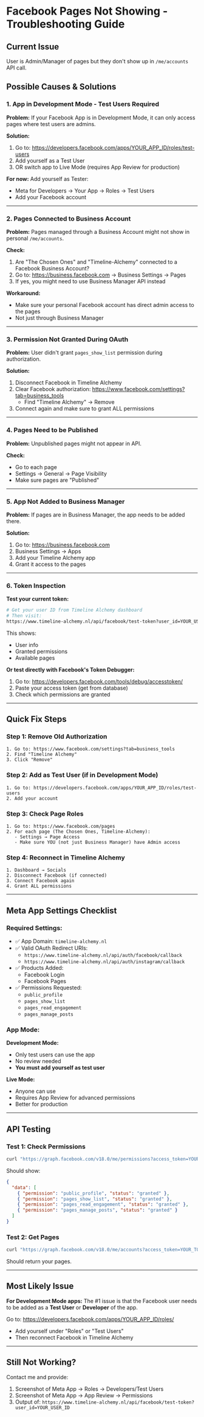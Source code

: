 # Facebook Pages Not Showing - Troubleshooting Guide

## Current Issue
User is Admin/Manager of pages but they don't show up in `/me/accounts` API call.

## Possible Causes & Solutions

### 1. **App in Development Mode - Test Users Required**

**Problem:** If your Facebook App is in Development Mode, it can only access pages where test users are admins.

**Solution:**
1. Go to: https://developers.facebook.com/apps/YOUR_APP_ID/roles/test-users
2. Add yourself as a Test User
3. OR switch app to Live Mode (requires App Review for production)

**For now:** Add yourself as Tester:
- Meta for Developers → Your App → Roles → Test Users
- Add your Facebook account

---

### 2. **Pages Connected to Business Account**

**Problem:** Pages managed through a Business Account might not show in personal `/me/accounts`.

**Check:**
1. Are "The Chosen Ones" and "Timeline-Alchemy" connected to a Facebook Business Account?
2. Go to: https://business.facebook.com → Business Settings → Pages
3. If yes, you might need to use Business Manager API instead

**Workaround:**
- Make sure your personal Facebook account has direct admin access to the pages
- Not just through Business Manager

---

### 3. **Permission Not Granted During OAuth**

**Problem:** User didn't grant `pages_show_list` permission during authorization.

**Solution:**
1. Disconnect Facebook in Timeline Alchemy
2. Clear Facebook authorization: https://www.facebook.com/settings?tab=business_tools
   - Find "Timeline Alchemy" → Remove
3. Connect again and make sure to grant ALL permissions

---

### 4. **Pages Need to be Published**

**Problem:** Unpublished pages might not appear in API.

**Check:**
- Go to each page
- Settings → General → Page Visibility
- Make sure pages are "Published"

---

### 5. **App Not Added to Business Manager**

**Problem:** If pages are in Business Manager, the app needs to be added there.

**Solution:**
1. Go to: https://business.facebook.com
2. Business Settings → Apps
3. Add your Timeline Alchemy app
4. Grant it access to the pages

---

### 6. **Token Inspection**

**Test your current token:**

```bash
# Get your user ID from Timeline Alchemy dashboard
# Then visit:
https://www.timeline-alchemy.nl/api/facebook/test-token?user_id=YOUR_USER_ID
```

This shows:
- User info
- Granted permissions
- Available pages

**Or test directly with Facebook's Token Debugger:**
1. Go to: https://developers.facebook.com/tools/debug/accesstoken/
2. Paste your access token (get from database)
3. Check which permissions are granted

---

## Quick Fix Steps

### Step 1: Remove Old Authorization
```
1. Go to: https://www.facebook.com/settings?tab=business_tools
2. Find "Timeline Alchemy"
3. Click "Remove"
```

### Step 2: Add as Test User (if in Development Mode)
```
1. Go to: https://developers.facebook.com/apps/YOUR_APP_ID/roles/test-users
2. Add your account
```

### Step 3: Check Page Roles
```
1. Go to: https://www.facebook.com/pages
2. For each page (The Chosen Ones, Timeline-Alchemy):
   - Settings → Page Access
   - Make sure YOU (not just Business Manager) have Admin access
```

### Step 4: Reconnect in Timeline Alchemy
```
1. Dashboard → Socials
2. Disconnect Facebook (if connected)
3. Connect Facebook again
4. Grant ALL permissions
```

---

## Meta App Settings Checklist

### Required Settings:
- ✅ App Domain: `timeline-alchemy.nl`
- ✅ Valid OAuth Redirect URIs:
  - `https://www.timeline-alchemy.nl/api/auth/facebook/callback`
  - `https://www.timeline-alchemy.nl/api/auth/instagram/callback`
- ✅ Products Added:
  - Facebook Login
  - Facebook Pages
- ✅ Permissions Requested:
  - `public_profile`
  - `pages_show_list`
  - `pages_read_engagement`
  - `pages_manage_posts`

### App Mode:
**Development Mode:**
- Only test users can use the app
- No review needed
- **You must add yourself as test user**

**Live Mode:**
- Anyone can use
- Requires App Review for advanced permissions
- Better for production

---

## API Testing

### Test 1: Check Permissions
```bash
curl "https://graph.facebook.com/v18.0/me/permissions?access_token=YOUR_TOKEN"
```

Should show:
```json
{
  "data": [
    { "permission": "public_profile", "status": "granted" },
    { "permission": "pages_show_list", "status": "granted" },
    { "permission": "pages_read_engagement", "status": "granted" },
    { "permission": "pages_manage_posts", "status": "granted" }
  ]
}
```

### Test 2: Get Pages
```bash
curl "https://graph.facebook.com/v18.0/me/accounts?access_token=YOUR_TOKEN"
```

Should return your pages.

---

## Most Likely Issue

**For Development Mode apps:**
The #1 issue is that the Facebook user needs to be added as a **Test User** or **Developer** of the app.

Go to: https://developers.facebook.com/apps/YOUR_APP_ID/roles/
- Add yourself under "Roles" or "Test Users"
- Then reconnect Facebook in Timeline Alchemy

---

## Still Not Working?

Contact me and provide:
1. Screenshot of Meta App → Roles → Developers/Test Users
2. Screenshot of Meta App → App Review → Permissions
3. Output of: `https://www.timeline-alchemy.nl/api/facebook/test-token?user_id=YOUR_USER_ID`

